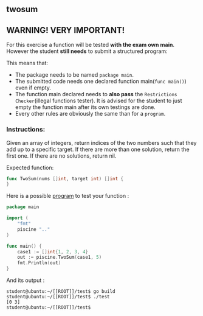 ## twosum

## **WARNING! VERY IMPORTANT!**

For this exercise a function will be tested **with the exam own main**. However the student **still needs** to submit a structured program:

This means that:

- The package needs to be named `package main`.
- The submitted code needs one declared function main(```func main()```) even if empty.
- The function main declared needs to **also pass** the `Restrictions Checker`(illegal functions tester). It is advised for the student to just empty the function main after its own testings are done.
- Every other rules are obviously the same than for a `program`.

### Instructions:
Given an array of integers, return indices of the two numbers such that they add up to a specific target.
If there are more than one solution, return the first one.
If there are no solutions, return nil.

Expected function:
```go
func TwoSum(nums []int, target int) []int {
}
```

Here is a possible [program](TODO-LINK) to test your function :
```go
package main

import (
	"fmt"
	piscine ".."
)

func main() {
	case1 := []int{1, 2, 3, 4}
	out := piscine.TwoSum(case1, 5)
	fmt.Println(out)
}
```

And its output :

```console
student@ubuntu:~/[[ROOT]]/test$ go build
student@ubuntu:~/[[ROOT]]/test$ ./test
[0 3]
student@ubuntu:~/[[ROOT]]/test$
```
